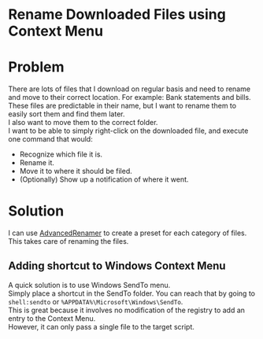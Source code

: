 # Rename Downloaded Files using Context Menu

# Problem

There are lots of files that I download on regular basis and need to rename and move to their correct location. For example: Bank statements and bills.  
These files are predictable in their name, but I want to rename them to easily sort them and find them later.  
I also want to move them to the correct folder.  
I want to be able to simply right-click on the downloaded file, and execute one command that would:  
- Recognize which file it is.  
- Rename it.  
- Move it to where it should be filed.  
- (Optionally) Show up a notification of where it went.  

# Solution

I can use [AdvancedRenamer](https://www.advancedrenamer.com/) to create a preset for each category of files.  
This takes care of renaming the files.  

## Adding shortcut to Windows Context Menu

A quick solution is to use Windows SendTo menu.  
Simply place a shortcut in the SendTo folder. You can reach that by going to `shell:sendto` or `%APPDATA%\Microsoft\Windows\SendTo`.  
This is great because it involves no modification of the registry to add an entry to the Context Menu.  
However, it can only pass a single file to the target script.  

